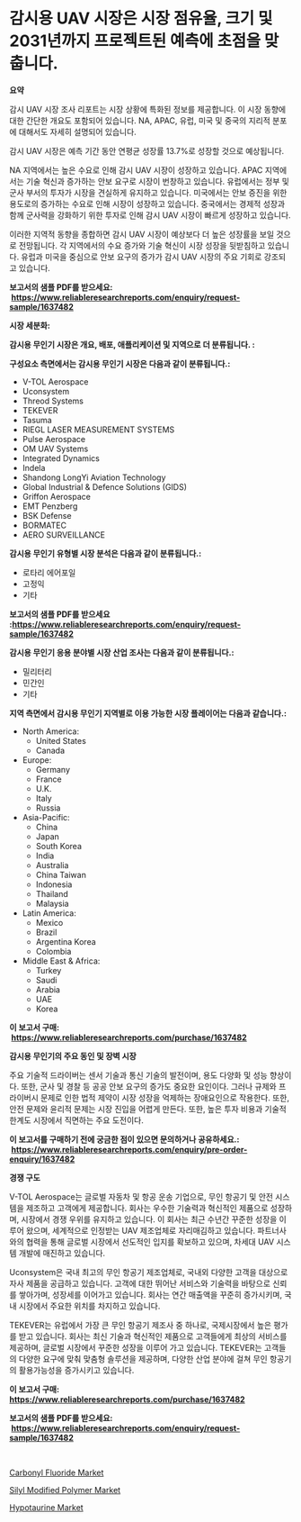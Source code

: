 <p><h1>감시용 UAV 시장은 시장 점유율, 크기 및 2031년까지 프로젝트된 예측에 초점을 맞춥니다.</h1></p><p><strong>요약</strong></p>
<p><p>감시 UAV 시장 조사 리포트는 시장 상황에 특화된 정보를 제공합니다. 이 시장 동향에 대한 간단한 개요도 포함되어 있습니다. NA, APAC, 유럽, 미국 및 중국의 지리적 분포에 대해서도 자세히 설명되어 있습니다.</p><p>감시 UAV 시장은 예측 기간 동안 연평균 성장률 13.7%로 성장할 것으로 예상됩니다.</p><p>NA 지역에서는 높은 수요로 인해 감시 UAV 시장이 성장하고 있습니다. APAC 지역에서는 기술 혁신과 증가하는 안보 요구로 시장이 번창하고 있습니다. 유럽에서는 정부 및 군사 부서의 투자가 시장을 견실하게 유지하고 있습니다. 미국에서는 안보 증진을 위한 용도로의 증가하는 수요로 인해 시장이 성장하고 있습니다. 중국에서는 경제적 성장과 함께 군사력을 강화하기 위한 투자로 인해 감시 UAV 시장이 빠르게 성장하고 있습니다.</p><p>이러한 지역적 동향을 종합하면 감시 UAV 시장이 예상보다 더 높은 성장률을 보일 것으로 전망됩니다. 각 지역에서의 수요 증가와 기술 혁신이 시장 성장을 뒷받침하고 있습니다. 유럽과 미국을 중심으로 안보 요구의 증가가 감시 UAV 시장의 주요 기회로 강조되고 있습니다.</p></p>
<p><strong>보고서의 샘플 PDF를 받으세요: &nbsp;<a href="https://www.reliableresearchreports.com/enquiry/request-sample/1637482">https://www.reliableresearchreports.com/enquiry/request-sample/1637482</a></strong></p>
<p><strong>시장 세분화:</strong></p>
<p><strong> 감시용 무인기 시장은 개요, 배포, 애플리케이션 및 지역으로 더 분류됩니다. :</strong></p>
<p><strong>구성요소 측면에서는 감시용 무인기 시장은 다음과 같이 분류됩니다.:</strong></p>
<p><ul><li>V-TOL Aerospace</li><li>Uconsystem</li><li>Threod Systems</li><li>TEKEVER</li><li>Tasuma</li><li>RIEGL LASER MEASUREMENT SYSTEMS</li><li>Pulse Aerospace</li><li>OM UAV Systems</li><li>Integrated Dynamics</li><li>Indela</li><li>Shandong LongYi Aviation Technology</li><li>Global Industrial & Defence Solutions (GIDS)</li><li>Griffon Aerospace</li><li>EMT Penzberg</li><li>BSK Defense</li><li>BORMATEC</li><li>AERO SURVEILLANCE</li></ul></p>
<p><strong> 감시용 무인기 유형별 시장 분석은 다음과 같이 분류됩니다.:</strong></p>
<p><ul><li>로타리 에어포일</li><li>고정익</li><li>기타</li></ul></p>
<p><strong>보고서의 샘플 PDF를 받으세요 :<a href="https://www.reliableresearchreports.com/enquiry/request-sample/1637482">https://www.reliableresearchreports.com/enquiry/request-sample/1637482</a></strong></p>
<p><strong> 감시용 무인기 응용 분야별 시장 산업 조사는 다음과 같이 분류됩니다.:</strong></p>
<p><ul><li>밀리터리</li><li>민간인</li><li>기타</li></ul></p>
<p><strong>지역 측면에서 감시용 무인기 지역별로 이용 가능한 시장 플레이어는 다음과 같습니다.:</strong></p>
<p><ul>
    <li>
        North America:
        <ul>
            <li>United States</li>
            <li>Canada</li>
        </ul>
    </li>
    <li>
        Europe:
        <ul>
            <li>Germany</li>
            <li>France</li>
            <li>U.K.</li>
            <li>Italy</li>
            <li>Russia</li>
        </ul>
    </li>
    <li>
        Asia-Pacific:
        <ul>
            <li>China</li>
            <li>Japan</li>
            <li>South Korea</li>
            <li>India</li>
            <li>Australia</li>
            <li>China Taiwan</li>
            <li>Indonesia</li>
            <li>Thailand</li>
            <li>Malaysia</li>
        </ul>
    </li>
    <li>
        Latin America:
        <ul>
            <li>Mexico</li>
            <li>Brazil</li>
            <li>Argentina Korea</li>
            <li>Colombia</li>
        </ul>
    </li>
    <li>
        Middle East & Africa:
        <ul>
            <li>Turkey</li>
            <li>Saudi</li>
            <li>Arabia</li>
            <li>UAE</li>
            <li>Korea</li>
        </ul>
    </li>
    </ul></p>
<p><strong>이 보고서 구매: &nbsp;<a href="https://www.reliableresearchreports.com/purchase/1637482">https://www.reliableresearchreports.com/purchase/1637482</a></strong></p>
<p><strong>감시용 무인기의 주요 동인 및 장벽 시장</strong></p>
<p><p>주요 기술적 드라이버는 센서 기술과 통신 기술의 발전이며, 용도 다양화 및 성능 향상이다. 또한, 군사 및 경찰 등 공공 안보 요구의 증가도 중요한 요인이다. 그러나 규제와 프라이버시 문제로 인한 법적 제약이 시장 성장을 억제하는 장애요인으로 작용한다. 또한, 안전 문제와 윤리적 문제는 시장 진입을 어렵게 만든다. 또한, 높은 투자 비용과 기술적 한계도 시장에서 직면하는 주요 도전이다.</p></p>
<p><strong>이 보고서를 구매하기 전에 궁금한 점이 있으면 문의하거나 공유하세요.: &nbsp;<a href="https://www.reliableresearchreports.com/enquiry/pre-order-enquiry/1637482">https://www.reliableresearchreports.com/enquiry/pre-order-enquiry/1637482</a></strong></p>
<p><strong>경쟁 구도</strong></p>
<p><p>V-TOL Aerospace는 글로벌 자동차 및 항공 운송 기업으로, 무인 항공기 및 안전 시스템을 제조하고 고객에게 제공합니다. 회사는 우수한 기술력과 혁신적인 제품으로 성장하며, 시장에서 경쟁 우위를 유지하고 있습니다. 이 회사는 최근 수년간 꾸준한 성장을 이루어 왔으며, 세계적으로 인정받는 UAV 제조업체로 자리매김하고 있습니다. 파트너사와의 협력을 통해 글로벌 시장에서 선도적인 입지를 확보하고 있으며, 차세대 UAV 시스템 개발에 매진하고 있습니다.</p><p>Uconsystem은 국내 최고의 무인 항공기 제조업체로, 국내외 다양한 고객을 대상으로 자사 제품을 공급하고 있습니다. 고객에 대한 뛰어난 서비스와 기술력을 바탕으로 신뢰를 쌓아가며, 성장세를 이어가고 있습니다. 회사는 연간 매출액을 꾸준히 증가시키며, 국내 시장에서 주요한 위치를 차지하고 있습니다.</p><p>TEKEVER는 유럽에서 가장 큰 무인 항공기 제조사 중 하나로, 국제시장에서 높은 평가를 받고 있습니다. 회사는 최신 기술과 혁신적인 제품으로 고객들에게 최상의 서비스를 제공하며, 글로벌 시장에서 꾸준한 성장을 이루어 가고 있습니다. TEKEVER는 고객들의 다양한 요구에 맞춰 맞춤형 솔루션을 제공하며, 다양한 산업 분야에 걸쳐 무인 항공기의 활용가능성을 증가시키고 있습니다.</p></p>
<p><strong>이 보고서 구매: &nbsp; <a href="https://www.reliableresearchreports.com/purchase/1637482">https://www.reliableresearchreports.com/purchase/1637482</a></strong></p>
<p><strong>보고서의 샘플 PDF를 받으세요: &nbsp;<a href="https://www.reliableresearchreports.com/enquiry/request-sample/1637482">https://www.reliableresearchreports.com/enquiry/request-sample/1637482</a></strong><strong></strong></p>
<p>&nbsp;</p>
<p><p><a href="https://automatic-knee-4c7.notion.site/Carbonyl-Fluoride-Market-Growth-Market-Trends-COVID-19-Impact-and-Forecasts-for-period-from-2024--3d1f180d0006442a84eeedc9bdc8b366">Carbonyl Fluoride Market</a></p><p><a href="https://sulfuric-clavicle-d39.notion.site/Silyl-Modified-Polymer-Market-Analysis-and-Market-Size-Global-Industry-Overview-Market-Segmentatio-499756527bab4dda9950a81e0e8dec5d">Silyl Modified Polymer Market</a></p><p><a href="https://automatic-knee-4c7.notion.site/Hypotaurine-Market-Provides-Detailed-Segmentation-of-this-Market-based-on-Type-Application-and-Reg-52e8e9c126124df7bf0791dd09ecfb45">Hypotaurine Market</a></p></p>